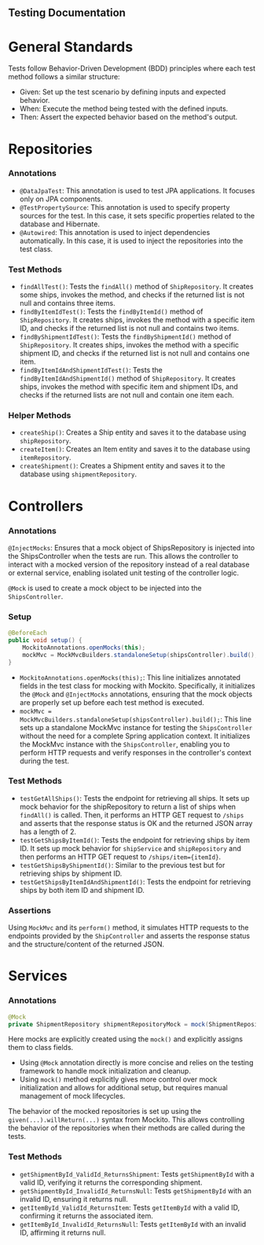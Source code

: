 ## Testing Documentation

# General Standards

Tests follow Behavior-Driven Development (BDD) principles where each test method follows a similar structure:

- Given: Set up the test scenario by defining inputs and expected behavior.
- When: Execute the method being tested with the defined inputs.
- Then: Assert the expected behavior based on the method's output.

# Repositories

### Annotations

- `@DataJpaTest`: This annotation is used to test JPA applications. It focuses only on JPA components.
- `@TestPropertySource`: This annotation is used to specify property sources for the test.
  In this case, it sets specific properties related to the database and Hibernate.
- `@Autowired`: This annotation is used to inject dependencies automatically.
  In this case, it is used to inject the repositories into the test class.

### Test Methods

- `findAllTest()`: Tests the `findAll()` method of `ShipRepository`.
  It creates some ships, invokes the method, and checks if the returned list is not null and contains three items.
- `findByItemIdTest()`: Tests the `findByItemId()` method of `ShipRepository`.
  It creates ships, invokes the method with a specific item ID,
  and checks if the returned list is not null and contains two items.
- `findByShipmentIdTest()`: Tests the `findByShipmentId()` method of `ShipRepository`.
  It creates ships, invokes the method with a specific shipment ID,
  and checks if the returned list is not null and contains one item.
- `findByItemIdAndShipmentIdTest()`: Tests the `findByItemIdAndShipmentId()` method of `ShipRepository`.
  It creates ships, invokes the method with specific item and shipment IDs,
  and checks if the returned lists are not null and contain one item each.

### Helper Methods

- `createShip()`: Creates a Ship entity and saves it to the database using `shipRepository`.
- `createItem()`: Creates an Item entity and saves it to the database using `itemRepository`.
- `createShipment()`: Creates a Shipment entity and saves it to the database using `shipmentRepository`.

# Controllers

### Annotations

`@InjectMocks`: Ensures that a mock object of ShipsRepository is injected into the ShipsController when the tests are
run. This allows the controller to interact with a mocked version of the repository instead of a real database or
external service, enabling isolated unit testing of the controller logic.

`@Mock` is used to create a mock object to be injected into the `ShipsController`.

### Setup

```java
@BeforeEach
public void setup() {
    MockitoAnnotations.openMocks(this);
    mockMvc = MockMvcBuilders.standaloneSetup(shipsController).build();
}
```

- `MockitoAnnotations.openMocks(this);`: This line initializes annotated fields in the test class for mocking with
  Mockito.
  Specifically, it initializes the `@Mock` and `@InjectMocks` annotations, ensuring that the mock objects are
  properly set up before each test method is executed.
- `mockMvc = MockMvcBuilders.standaloneSetup(shipsController).build();`: This line sets up a standalone MockMvc
  instance for testing the `ShipsController` without the need for a complete Spring application context.
  It initializes the MockMvc instance with the `ShipsController`,
  enabling you to perform HTTP requests and verify responses in the controller's context during the test.

### Test Methods

- `testGetAllShips()`: Tests the endpoint for retrieving all ships.
  It sets up mock behavior for the shipRepository to return a list of ships when `findAll()` is called.
  Then, it performs an HTTP GET request to `/ships`
  and asserts that the response status is OK and the returned JSON array has a length of 2.
- `testGetShipsByItemId()`: Tests the endpoint for retrieving ships by item ID. It sets up mock behavior
  for `shipService` and `shipRepository` and then performs an HTTP GET request to `/ships/item={itemId}`.
- `testGetShipsByShipmentId()`: Similar to the previous test but for retrieving ships by shipment ID.
- `testGetShipsByItemIdAndShipmentId()`: Tests the endpoint for retrieving ships by both item ID and shipment ID.

### Assertions

Using `MockMvc` and its `perform()` method,
it simulates HTTP requests to the endpoints provided by the `ShipController`
and asserts the response status and the structure/content of the returned JSON.

# Services

### Annotations

```java
@Mock
private ShipmentRepository shipmentRepositoryMock = mock(ShipmentRepository.class);
```

Here mocks are explicitly created using the `mock()` and explicitly assigns them to class fields.

- Using `@Mock` annotation directly is more concise
  and relies on the testing framework to handle mock initialization and cleanup.
- Using `mock()` method explicitly gives more control over mock initialization and allows for additional setup,
  but requires manual management of mock lifecycles.

The behavior of the mocked repositories is set up using the `given(...).willReturn(...)` syntax from Mockito.
This allows controlling the behavior of the repositories when their methods are called during the tests.

### Test Methods

- `getShipmentById_ValidId_ReturnsShipment`: Tests `getShipmentById` with a valid ID, verifying it returns the
  corresponding shipment.
- `getShipmentById_InvalidId_ReturnsNull`: Tests `getShipmentById` with an invalid ID, ensuring it returns null.
- `getItemById_ValidId_ReturnsItem`: Tests `getItemById` with a valid ID, confirming it returns the associated item.
- `getItemById_InvalidId_ReturnsNull`: Tests `getItemById` with an invalid ID, affirming it returns null.
